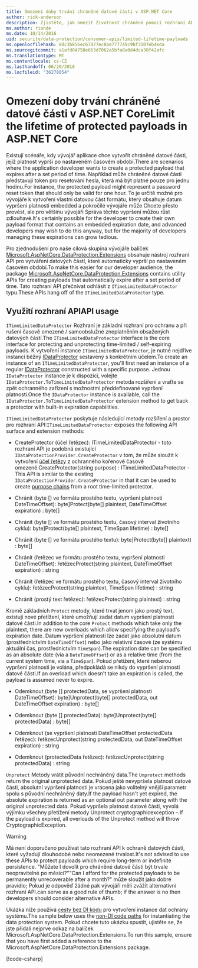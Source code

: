 ```yaml
---
title: Omezení doby trvání chráněné datové části v ASP.NET Core
author: rick-anderson
description: Zjistěte, jak omezit životnost chráněné pomocí rozhraní API ASP.NET Core Data Protection datové části.
ms.author: riande
ms.date: 10/14/2016
uid: security/data-protection/consumer-apis/limited-lifetime-payloads
ms.openlocfilehash: 8dc3b856ec67477ec8ae777749c9bf3107eb4eda
ms.sourcegitcommit: a1afd04758e663d7062a5bfa8a0d4dca38f42afc
ms.translationtype: MT
ms.contentlocale: cs-CZ
ms.lasthandoff: 06/20/2018
ms.locfileid: "36278054"
---
```

# <a name="limit-the-lifetime-of-protected-payloads-in-aspnet-core"></a><span data-ttu-id="b3bf4-103">Omezení doby trvání chráněné datové části v ASP.NET Core</span><span class="sxs-lookup"><span data-stu-id="b3bf4-103">Limit the lifetime of protected payloads in ASP.NET Core</span></span>

<span data-ttu-id="b3bf4-104">Existují scénáře, kdy vývojář aplikace chce vytvořit chráněné datové části, jejíž platnost vyprší po nastaveném časovém období.</span><span class="sxs-lookup"><span data-stu-id="b3bf4-104">There are scenarios where the application developer wants to create a protected payload that expires after a set period of time.</span></span> <span data-ttu-id="b3bf4-105">Například může chráněné datové části představují token pro resetování hesla, která má být platné pouze pro jednu hodinu.</span><span class="sxs-lookup"><span data-stu-id="b3bf4-105">For instance, the protected payload might represent a password reset token that should only be valid for one hour.</span></span> <span data-ttu-id="b3bf4-106">To je určitě možné pro vývojáře k vytvoření vlastní datovou část formátu, který obsahuje datum vypršení platnosti embedded a pokročilé vývojáře může Chcete přesto provést, ale pro většinu vývojáři Správa těchto vypršení můžou růst zdlouhavé.</span><span class="sxs-lookup"><span data-stu-id="b3bf4-106">It's certainly possible for the developer to create their own payload format that contains an embedded expiration date, and advanced developers may wish to do this anyway, but for the majority of developers managing these expirations can grow tedious.</span></span>

<span data-ttu-id="b3bf4-107">Pro zjednodušení pro naše cílová skupina vývojáře balíček [Microsoft.AspNetCore.DataProtection.Extensions](https://www.nuget.org/packages/Microsoft.AspNetCore.DataProtection.Extensions/) obsahuje nástroj rozhraní API pro vytváření datových částí, které automaticky vyprší po nastaveném časovém období.</span><span class="sxs-lookup"><span data-stu-id="b3bf4-107">To make this easier for our developer audience, the package [Microsoft.AspNetCore.DataProtection.Extensions](https://www.nuget.org/packages/Microsoft.AspNetCore.DataProtection.Extensions/) contains utility APIs for creating payloads that automatically expire after a set period of time.</span></span> <span data-ttu-id="b3bf4-108">Tato rozhraní API přečnívat odhlásit z `ITimeLimitedDataProtector` typu.</span><span class="sxs-lookup"><span data-stu-id="b3bf4-108">These APIs hang off of the `ITimeLimitedDataProtector` type.</span></span>

## <a name="api-usage"></a><span data-ttu-id="b3bf4-109">Využití rozhraní API</span><span class="sxs-lookup"><span data-stu-id="b3bf4-109">API usage</span></span>

<span data-ttu-id="b3bf4-110">`ITimeLimitedDataProtector` Rozhraní je základní rozhraní pro ochranu a při rušení časově omezené / samoobslužné zneplatněním obsažených datových částí.</span><span class="sxs-lookup"><span data-stu-id="b3bf4-110">The `ITimeLimitedDataProtector` interface is the core interface for protecting and unprotecting time-limited / self-expiring payloads.</span></span> <span data-ttu-id="b3bf4-111">K vytvoření instance `ITimeLimitedDataProtector`, je nutné nejdříve instanci běžný [IDataProtector](xref:security/data-protection/consumer-apis/overview) sestavený s konkrétním účelem.</span><span class="sxs-lookup"><span data-stu-id="b3bf4-111">To create an instance of an `ITimeLimitedDataProtector`, you'll first need an instance of a regular [IDataProtector](xref:security/data-protection/consumer-apis/overview) constructed with a specific purpose.</span></span> <span data-ttu-id="b3bf4-112">Jednou `IDataProtector` instance je k dispozici, volejte `IDataProtector.ToTimeLimitedDataProtector` metoda rozšíření a vraťte se zpět ochranného zařízení s možnostmi předdefinované vypršení platnosti.</span><span class="sxs-lookup"><span data-stu-id="b3bf4-112">Once the `IDataProtector` instance is available, call the `IDataProtector.ToTimeLimitedDataProtector` extension method to get back a protector with built-in expiration capabilities.</span></span>

<span data-ttu-id="b3bf4-113">`ITimeLimitedDataProtector` poskytuje následující metody rozšíření a prostor pro rozhraní API:</span><span class="sxs-lookup"><span data-stu-id="b3bf4-113">`ITimeLimitedDataProtector` exposes the following API surface and extension methods:</span></span>

* <span data-ttu-id="b3bf4-114">CreateProtector (účel řetězec): ITimeLimitedDataProtector - toto rozhraní API je podobná existující `IDataProtectionProvider.CreateProtector` v tom, že může sloužit k vytvoření [účel řetězy](xref:security/data-protection/consumer-apis/purpose-strings) z ochranného kořenové časově omezené.</span><span class="sxs-lookup"><span data-stu-id="b3bf4-114">CreateProtector(string purpose) : ITimeLimitedDataProtector - This API is similar to the existing `IDataProtectionProvider.CreateProtector` in that it can be used to create [purpose chains](xref:security/data-protection/consumer-apis/purpose-strings) from a root time-limited protector.</span></span>

* <span data-ttu-id="b3bf4-115">Chránit (byte [] ve formátu prostého textu, vypršení platnosti DateTimeOffset): byte]</span><span class="sxs-lookup"><span data-stu-id="b3bf4-115">Protect(byte[] plaintext, DateTimeOffset expiration) : byte[]</span></span>

* <span data-ttu-id="b3bf4-116">Chránit (byte [] ve formátu prostého textu, časový interval životního cyklu): byte]</span><span class="sxs-lookup"><span data-stu-id="b3bf4-116">Protect(byte[] plaintext, TimeSpan lifetime) : byte[]</span></span>

* <span data-ttu-id="b3bf4-117">Chránit (byte [] ve formátu prostého textu): byte]</span><span class="sxs-lookup"><span data-stu-id="b3bf4-117">Protect(byte[] plaintext) : byte[]</span></span>

* <span data-ttu-id="b3bf4-118">Chránit (řetězec ve formátu prostého textu, vypršení platnosti DateTimeOffset): řetězec</span><span class="sxs-lookup"><span data-stu-id="b3bf4-118">Protect(string plaintext, DateTimeOffset expiration) : string</span></span>

* <span data-ttu-id="b3bf4-119">Chránit (řetězec ve formátu prostého textu, časový interval životního cyklu): řetězec</span><span class="sxs-lookup"><span data-stu-id="b3bf4-119">Protect(string plaintext, TimeSpan lifetime) : string</span></span>

* <span data-ttu-id="b3bf4-120">Chránit (prostý text řetězec): řetězec</span><span class="sxs-lookup"><span data-stu-id="b3bf4-120">Protect(string plaintext) : string</span></span>

<span data-ttu-id="b3bf4-121">Kromě základních `Protect` metody, které trvat jenom jako prostý text, existují nové přetížení, které umožňují zadat datum vypršení platnosti datové části.</span><span class="sxs-lookup"><span data-stu-id="b3bf4-121">In addition to the core `Protect` methods which take only the plaintext, there are new overloads which allow specifying the payload's expiration date.</span></span> <span data-ttu-id="b3bf4-122">Datum vypršení platnosti lze zadat jako absolutní datum (prostřednictvím `DateTimeOffset`) nebo jako relativní časové (ze systému aktuální čas, prostřednictvím `TimeSpan`).</span><span class="sxs-lookup"><span data-stu-id="b3bf4-122">The expiration date can be specified as an absolute date (via a `DateTimeOffset`) or as a relative time (from the current system time, via a `TimeSpan`).</span></span> <span data-ttu-id="b3bf4-123">Pokud přetížení, které neberou vypršení platnosti je volána, předpokládá se nikdy do vypršení platnosti datové části.</span><span class="sxs-lookup"><span data-stu-id="b3bf4-123">If an overload which doesn't take an expiration is called, the payload is assumed never to expire.</span></span>

* <span data-ttu-id="b3bf4-124">Odemknout (byte [] protectedData, se vypršení platnosti DateTimeOffset): byte]</span><span class="sxs-lookup"><span data-stu-id="b3bf4-124">Unprotect(byte[] protectedData, out DateTimeOffset expiration) : byte[]</span></span>

* <span data-ttu-id="b3bf4-125">Odemknout (byte [] protectedData): byte]</span><span class="sxs-lookup"><span data-stu-id="b3bf4-125">Unprotect(byte[] protectedData) : byte[]</span></span>

* <span data-ttu-id="b3bf4-126">Odemknout (se vypršení platnosti DateTimeOffset protectedData řetězec): řetězec</span><span class="sxs-lookup"><span data-stu-id="b3bf4-126">Unprotect(string protectedData, out DateTimeOffset expiration) : string</span></span>

* <span data-ttu-id="b3bf4-127">Odemknout (protectedData řetězec): řetězec</span><span class="sxs-lookup"><span data-stu-id="b3bf4-127">Unprotect(string protectedData) : string</span></span>

<span data-ttu-id="b3bf4-128">`Unprotect` Metody vrátit původní nechráněný data.</span><span class="sxs-lookup"><span data-stu-id="b3bf4-128">The `Unprotect` methods return the original unprotected data.</span></span> <span data-ttu-id="b3bf4-129">Pokud ještě nevypršela platnost datové části, absolutní vypršení platnosti je vrácena jako volitelný vnější parametr spolu s původní nechráněný daty.</span><span class="sxs-lookup"><span data-stu-id="b3bf4-129">If the payload hasn't yet expired, the absolute expiration is returned as an optional out parameter along with the original unprotected data.</span></span> <span data-ttu-id="b3bf4-130">Pokud vypršela platnost datové části, vyvolá výjimku všechny přetížení metody Unprotect cryptographicexception –.</span><span class="sxs-lookup"><span data-stu-id="b3bf4-130">If the payload is expired, all overloads of the Unprotect method will throw CryptographicException.</span></span>

>[!WARNING]
> <span data-ttu-id="b3bf4-131">Má není doporučeno používat tato rozhraní API k ochraně datových částí, které vyžadují dlouhodobé nebo neomezené trvalost.</span><span class="sxs-lookup"><span data-stu-id="b3bf4-131">It's not advised to use these APIs to protect payloads which require long-term or indefinite persistence.</span></span> <span data-ttu-id="b3bf4-132">"Můžete I dovolit pro chráněné datové části být trvale neopravitelné po měsíci?"</span><span class="sxs-lookup"><span data-stu-id="b3bf4-132">"Can I afford for the protected payloads to be permanently unrecoverable after a month?"</span></span> <span data-ttu-id="b3bf4-133">může sloužit jako dobré pravidlo; Pokud je odpověď žádné pak vývojáři měli zvážit alternativní rozhraní API.</span><span class="sxs-lookup"><span data-stu-id="b3bf4-133">can serve as a good rule of thumb; if the answer is no then developers should consider alternative APIs.</span></span>

<span data-ttu-id="b3bf4-134">Ukázka níže používá [cesty bez DI kódu](xref:security/data-protection/configuration/non-di-scenarios) pro vytvoření instance dat ochrany systému.</span><span class="sxs-lookup"><span data-stu-id="b3bf4-134">The sample below uses the [non-DI code paths](xref:security/data-protection/configuration/non-di-scenarios) for instantiating the data protection system.</span></span> <span data-ttu-id="b3bf4-135">Pokud chcete tuto ukázku spustit, ujistěte se, že jste přidali nejprve odkaz na balíček Microsoft.AspNetCore.DataProtection.Extensions.</span><span class="sxs-lookup"><span data-stu-id="b3bf4-135">To run this sample, ensure that you have first added a reference to the Microsoft.AspNetCore.DataProtection.Extensions package.</span></span>

[!code-csharp[](limited-lifetime-payloads/samples/limitedlifetimepayloads.cs)]
